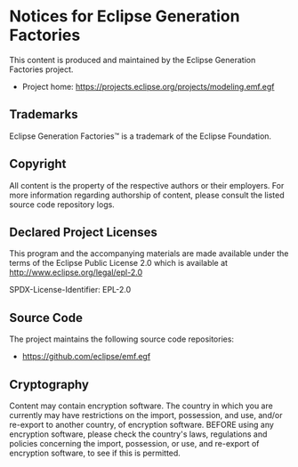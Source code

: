 # Notices for Eclipse Generation Factories

This content is produced and maintained by the Eclipse Generation Factories
project.

* Project home: https://projects.eclipse.org/projects/modeling.emf.egf

## Trademarks

Eclipse Generation Factories™ is a trademark of the Eclipse Foundation.

## Copyright

All content is the property of the respective authors or their employers. For
more information regarding authorship of content, please consult the listed
source code repository logs.

## Declared Project Licenses

This program and the accompanying materials are made available under the
terms of the Eclipse Public License 2.0 which is available at
http://www.eclipse.org/legal/epl-2.0

SPDX-License-Identifier: EPL-2.0

## Source Code

The project maintains the following source code repositories:

* https://github.com/eclipse/emf.egf

## Cryptography

Content may contain encryption software. The country in which you are currently
may have restrictions on the import, possession, and use, and/or re-export to
another country, of encryption software. BEFORE using any encryption software,
please check the country's laws, regulations and policies concerning the import,
possession, or use, and re-export of encryption software, to see if this is
permitted.
